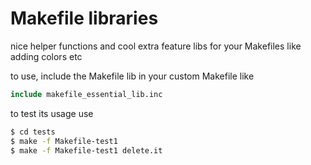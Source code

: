 # Makefile libraries

nice helper functions and cool extra feature libs for your Makefiles
like adding colors etc

to use, include the Makefile lib in your custom Makefile like

```Makefile
include makefile_essential_lib.inc
```

to test its usage use

```bash
$ cd tests
$ make -f Makefile-test1
$ make -f Makefile-test1 delete.it
```
